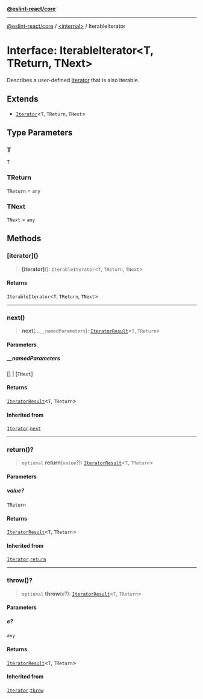 [**@eslint-react/core**](../../README.md)

***

[@eslint-react/core](../../README.md) / [\<internal\>](../README.md) / IterableIterator

# Interface: IterableIterator\<T, TReturn, TNext\>

Describes a user-defined [Iterator](Iterator.md) that is also iterable.

## Extends

- [`Iterator`](Iterator.md)\<`T`, `TReturn`, `TNext`\>

## Type Parameters

### T

`T`

### TReturn

`TReturn` = `any`

### TNext

`TNext` = `any`

## Methods

### \[iterator\]()

> **\[iterator\]**(): `IterableIterator`\<`T`, `TReturn`, `TNext`\>

#### Returns

`IterableIterator`\<`T`, `TReturn`, `TNext`\>

***

### next()

> **next**(...`__namedParameters`): [`IteratorResult`](../type-aliases/IteratorResult.md)\<`T`, `TReturn`\>

#### Parameters

##### \_\_namedParameters

\[\] | \[`TNext`\]

#### Returns

[`IteratorResult`](../type-aliases/IteratorResult.md)\<`T`, `TReturn`\>

#### Inherited from

[`Iterator`](Iterator.md).[`next`](Iterator.md#next)

***

### return()?

> `optional` **return**(`value`?): [`IteratorResult`](../type-aliases/IteratorResult.md)\<`T`, `TReturn`\>

#### Parameters

##### value?

`TReturn`

#### Returns

[`IteratorResult`](../type-aliases/IteratorResult.md)\<`T`, `TReturn`\>

#### Inherited from

[`Iterator`](Iterator.md).[`return`](Iterator.md#return)

***

### throw()?

> `optional` **throw**(`e`?): [`IteratorResult`](../type-aliases/IteratorResult.md)\<`T`, `TReturn`\>

#### Parameters

##### e?

`any`

#### Returns

[`IteratorResult`](../type-aliases/IteratorResult.md)\<`T`, `TReturn`\>

#### Inherited from

[`Iterator`](Iterator.md).[`throw`](Iterator.md#throw)
